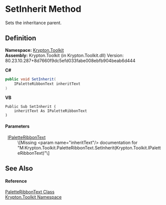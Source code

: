 # SetInherit Method


Sets the inheritance parent.



## Definition
**Namespace:** <a href="79d2eac2-21f4-54ff-7552-b20c33c30600.md">Krypton.Toolkit</a>  
**Assembly:** Krypton.Toolkit (in Krypton.Toolkit.dll) Version: 80.23.10.287+8d7660f9dc5efd033fabe008ebfb904beab6d444

**C#**
``` C#
public void SetInherit(
	IPaletteRibbonText inheritText
)
```
**VB**
``` VB
Public Sub SetInherit ( 
	inheritText As IPaletteRibbonText
)
```



#### Parameters
<dl><dt>  <a href="d4785148-3377-2bb4-b168-180451c9e7b4.md">IPaletteRibbonText</a></dt><dd>\[Missing &lt;param name="inheritText"/&gt; documentation for "M:Krypton.Toolkit.PaletteRibbonText.SetInherit(Krypton.Toolkit.IPaletteRibbonText)"\]</dd></dl>

## See Also


#### Reference
<a href="1052590a-5593-aced-b6c0-e81fbac73bf5.md">PaletteRibbonText Class</a>  
<a href="79d2eac2-21f4-54ff-7552-b20c33c30600.md">Krypton.Toolkit Namespace</a>  
